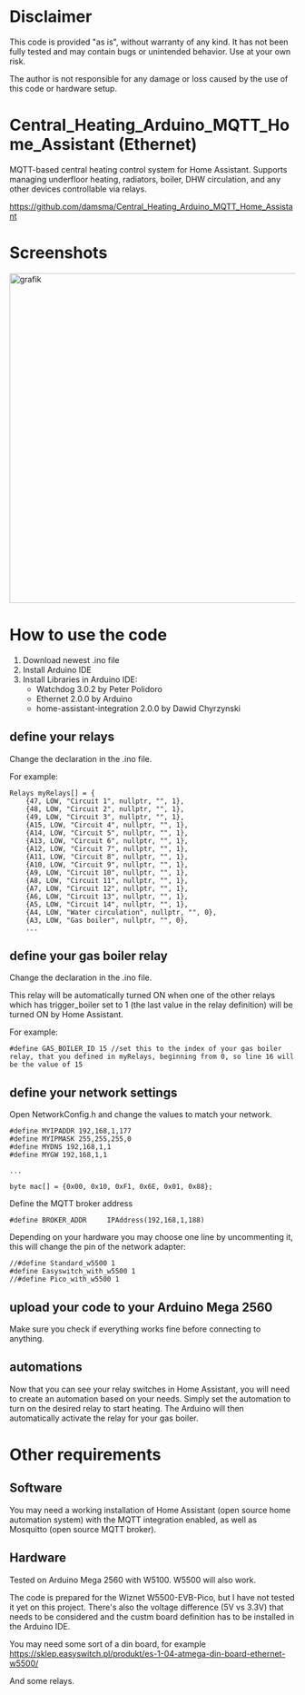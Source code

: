 # Disclaimer

This code is provided "as is", without warranty of any kind. It has not been fully tested and may contain bugs or unintended behavior. Use at your own risk.

The author is not responsible for any damage or loss caused by the use of this code or hardware setup.

# Central_Heating_Arduino_MQTT_Home_Assistant (Ethernet)
MQTT-based central heating control system for Home Assistant. Supports managing underfloor heating, radiators, boiler, DHW circulation, and any other devices controllable via relays.

https://github.com/damsma/Central_Heating_Arduino_MQTT_Home_Assistant

# Screenshots

<img width="1059" height="581" alt="grafik" src="https://github.com/user-attachments/assets/812cb675-1c5d-415a-9fcd-096cdb5041d5" />


# How to use the code
1. Download newest .ino file
2. Install Arduino IDE
3. Install Libraries in Arduino IDE:
     - Watchdog 3.0.2 by Peter Polidoro
     - Ethernet 2.0.0 by Arduino
     - home-assistant-integration 2.0.0 by Dawid Chyrzynski

## define your relays
Change the declaration in the .ino file.

For example:
```
Relays myRelays[] = {
    {47, LOW, "Circuit 1", nullptr, "", 1},
    {48, LOW, "Circuit 2", nullptr, "", 1},
    {49, LOW, "Circuit 3", nullptr, "", 1},
    {A15, LOW, "Circuit 4", nullptr, "", 1},
    {A14, LOW, "Circuit 5", nullptr, "", 1},
    {A13, LOW, "Circuit 6", nullptr, "", 1},
    {A12, LOW, "Circuit 7", nullptr, "", 1},
    {A11, LOW, "Circuit 8", nullptr, "", 1},
    {A10, LOW, "Circuit 9", nullptr, "", 1},
    {A9, LOW, "Circuit 10", nullptr, "", 1},
    {A8, LOW, "Circuit 11", nullptr, "", 1},
    {A7, LOW, "Circuit 12", nullptr, "", 1},
    {A6, LOW, "Circuit 13", nullptr, "", 1},
    {A5, LOW, "Circuit 14", nullptr, "", 1},
    {A4, LOW, "Water circulation", nullptr, "", 0},
    {A3, LOW, "Gas boiler", nullptr, "", 0},
    ...
```

## define your gas boiler relay
Change the declaration in the .ino file.

This relay will be automatically turned ON when one of the other relays which has trigger_boiler set to 1 (the last value in the relay definition) will be turned ON by Home Assistant.

For example:

```
#define GAS_BOILER_ID 15 //set this to the index of your gas boiler relay, that you defined in myRelays, beginning from 0, so line 16 will be the value of 15
```


## define your network settings
Open NetworkConfig.h and change the values to match your network.

```
#define MYIPADDR 192,168,1,177
#define MYIPMASK 255,255,255,0
#define MYDNS 192,168,1,1
#define MYGW 192,168,1,1

...

byte mac[] = {0x00, 0x10, 0xF1, 0x6E, 0x01, 0x88};
```

Define the MQTT broker address

```
#define BROKER_ADDR     IPAddress(192,168,1,188)
```

Depending on your hardware you may choose one line by uncommenting it, this will change the pin of the network adapter:

```
//#define Standard_w5500 1
#define Easyswitch_with_w5500 1
//#define Pico_with_w5500 1
```

## upload your code to your Arduino Mega 2560

Make sure you check if everything works fine before connecting to anything.

## automations

Now that you can see your relay switches in Home Assistant, you will need to create an automation based on your needs. Simply set the automation to turn on the desired relay to start heating. The Arduino will then automatically activate the relay for your gas boiler.



# Other requirements

## Software
You may need a working installation of Home Assistant (open source home automation system) with the MQTT integration enabled, as well as Mosquitto (open source MQTT broker).

## Hardware
Tested on Arduino Mega 2560 with W5100.
W5500 will also work.

The code is prepared for the Wiznet W5500-EVB-Pico, but I have not tested it yet on this project. There's also the voltage difference (5V vs 3.3V) that needs to be considered and the custm board definition has to be installed in the Arduino IDE.

You may need some sort of a din board, for example https://sklep.easyswitch.pl/produkt/es-1-04-atmega-din-board-ethernet-w5500/ 

And some relays.
